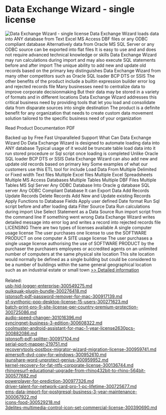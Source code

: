 # Data Exchange Wizard - single license
![Data Exchange Wizard - single license](https://mycommerce.akamaized.net/api/pimages/P300293730/BIG/300293730.GIF)
Data Exchange Wizard loads data into ANY database from Text Excel MS Access DBF files or any ODBC compliant database Alternatively data from Oracle MS SQL Server or any ODBC source can be exported into flat files It is easy to use and and does not require advanced technical knowledge or skills
Data Exchange Wizard may run calculations during import and may also execute SQL statements before and after import The unique ability to add new and update old records based on the primary key distinguishes Data Exchange Wizard from many other competitors such as Oracle SQL loader BCP DTS or SSIS The other benefits of the product include a builtin expression builder error log and rejected records file
Many businesses need to centralize data to improve corporate decisionmaking But their data may be stored in a variety of formats and in different locations Data Exchange Wizard addresses this critical business need by providing tools that let you load and consolidate data from disparate sources into single destination The product is a definite benefit for any organization that needs to create custom data movement solution tailored to the specific business need of your organization
 
Read Product Documentation PDF
 
Backed up by Free Fast Unparalleled Support
What Can Data Exchange Wizard Do 
Data Exchange Wizard is designed to automate loading data into ANY database Typical usage of it would be truncate table load data into it run stored procedure or Sql script once loading is completed Unlike Oracle SQL loader BCP DTS or SSIS Data Exchange Wizard can also add new and update old records based on primary key Some examples of what our customers use this ETL tool for include
Load Data From
Multiple Delimited or Fixed width Text files
Multiple Excel files Multiple Excel Spreadsheets
Multiple MS Access Databases Multiple Tables
Multiple DBF Files
Multiple Tables
MS Sql Server
Any ODBC Database
Into
Oracle g database
SQL server 
Any ODBC Compliant Database
 It can
Export Data
Add Records
Update Records
Delete Records
Add New and Update existing Records
Apply Functions to Database Fields
Apply user defined Date format
Run Sql script before and after loading data
Filter Source Data
Run calculations during import
Use Select Statement as a Data Source
Run import script from the command line
If something went wrong Data Exchange Wizard writes detailed message into error log and writes a record into rejected records file
LICENSING
There are two types of licenses available
 A single computer usage license The user purchases one license to use the SOFTWARE PRODUCT on one computer
 A SITE usage license The user purchases a single usage license authorising the use of SOFTWARE PRODUCT by the purchaser the purchasers employees or accredited agents on an unlimited number of computers at the same physical site location This site location would normally be defined as a single building but could be considered to be a number of buildings within the same general geographical location such as an industrial estate or small town
[>> Detailed information](https://secure.shareit.com/shareit/product.html?productid=300293730&affiliateid=200057808)<br/><br/>Related:
<br />[usb-hid-logger-enterprise-300549275.md](https://github.com/downloadplanet/downloadplanet/blob/main/usb-hid-logger-enterprise-300549275.md)<br />[quikquak-plugin-bundle-300276418.md](https://github.com/downloadplanet/downloadplanet/blob/main/quikquak-plugin-bundle-300276418.md)<br />[istonsoft-pdf-password-remover-for-mac-300917139.md](https://github.com/downloadplanet/downloadplanet/blob/main/istonsoft-pdf-password-remover-for-mac-300917139.md)<br />[sf-synthonic-pop-desktop-license-15-users-300271623.md](https://github.com/downloadplanet/downloadplanet/blob/main/sf-synthonic-pop-desktop-license-15-users-300271623.md)<br />[batch-print-pro-9-site-license-per-country-premium-protection-300725086.md](https://github.com/downloadplanet/downloadplanet/blob/main/batch-print-pro-9-site-license-per-country-premium-protection-300725086.md)<br />[audio-speed-changer-301016396.md](https://github.com/downloadplanet/downloadplanet/blob/main/audio-speed-changer-301016396.md)<br />[syncingnet-business-3-edition-300608322.md](https://github.com/downloadplanet/downloadplanet/blob/main/syncingnet-business-3-edition-300608322.md)<br />[coolmuster-android-assistant-for-mac-1-year-license2630pcs-300882086.md](https://github.com/downloadplanet/downloadplanet/blob/main/coolmuster-android-assistant-for-mac-1-year-license2630pcs-300882086.md)<br />[istonsoft-pdf-splitter-300917104.md](https://github.com/downloadplanet/downloadplanet/blob/main/istonsoft-pdf-splitter-300917104.md)<br />[serial-port-mapper-219751.md](https://github.com/downloadplanet/downloadplanet/blob/main/serial-port-mapper-219751.md)<br />[recoverytools-postbox-migrator-wizard-migration-license-300959741.md](https://github.com/downloadplanet/downloadplanet/blob/main/recoverytools-postbox-migrator-wizard-migration-license-300959741.md)<br />[aimersoft-dvd-copy-for-windows-300952610.md](https://github.com/downloadplanet/downloadplanet/blob/main/aimersoft-dvd-copy-for-windows-300952610.md)<br />[isunshare-word-unprotect-genius-300959952.md](https://github.com/downloadplanet/downloadplanet/blob/main/isunshare-word-unprotect-genius-300959952.md)<br />[kernel-recovery-for-fat-ntfs-corporate-license-300136744.md](https://github.com/downloadplanet/downloadplanet/blob/main/kernel-recovery-for-fat-ntfs-corporate-license-300136744.md)<br />[rhinoresurf-educational-upgrade-from-rhino432bit-to-rhino-564bit-300577682.md](https://github.com/downloadplanet/downloadplanet/blob/main/rhinoresurf-educational-upgrade-from-rhino432bit-to-rhino-564bit-300577682.md)<br />[powerplayer-for-prediction-300977326.md](https://github.com/downloadplanet/downloadplanet/blob/main/powerplayer-for-prediction-300977326.md)<br />[driver-talent-for-network-card-pro-1-pc-lifetime-300725677.md](https://github.com/downloadplanet/downloadplanet/blob/main/driver-talent-for-network-card-pro-1-pc-lifetime-300725677.md)<br />[ems-data-import-for-postgresql-business-3-year-maintenance-300067922.md](https://github.com/downloadplanet/downloadplanet/blob/main/ems-data-import-for-postgresql-business-3-year-maintenance-300067922.md)<br />[icons-food-300529218.md](https://github.com/downloadplanet/downloadplanet/blob/main/icons-food-300529218.md)<br />[3delites-multimedia-control-icon-set-commercial-license-300390690.md](https://github.com/downloadplanet/downloadplanet/blob/main/3delites-multimedia-control-icon-set-commercial-license-300390690.md)